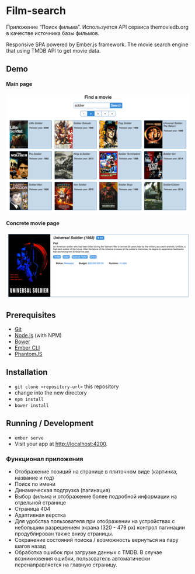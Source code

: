 # Film-search
Приложение “Поиск фильма”. Используется API сервиса themoviedb.org в качестве источника базы фильмов.

Responsive SPA powered by Ember.js framework. The movie search engine that using TMDB API to get movie data.

## Demo
#### Main page
![Main page](https://raw.githubusercontent.com/RusPosevkin/film-search/master/img/main.png "Main page") 
#### Concrete movie page
![Concrete movie page](https://raw.githubusercontent.com/RusPosevkin/film-search/master/img/movie.png "Concrete movie page") 

## Prerequisites

* [Git](http://git-scm.com/)
* [Node.js](http://nodejs.org/) (with NPM)
* [Bower](http://bower.io/)
* [Ember CLI](http://ember-cli.com/)
* [PhantomJS](http://phantomjs.org/)

## Installation

* `git clone <repository-url>` this repository
* change into the new directory
* `npm install`
* `bower install`

## Running / Development

* `ember serve`
* Visit your app at [http://localhost:4200](http://localhost:4200).

### Функционал приложения
* Отображение позиций на странице в плиточном виде (картинка, название и год)
* Поиск по имени
* Динамическая подгрузка (пагинация)
* Выбор фильма и отображение более подробной информации на отдельной странице
* Страница 404
* Адаптивная верстка
 * Для удобства пользователя при отображении на устройствах с небольшим разрешением экрана (320 - 479 px) контрол пагинации продублирован также внизу страницы.
* Сохранение состояний поиска / возможность вернуться на пару шагов назад
* Обработка ошибок при загрузке данных с TMDB. В случае возникновения ошибки, пользователь автоматически перенаправляется на главную страницу.
